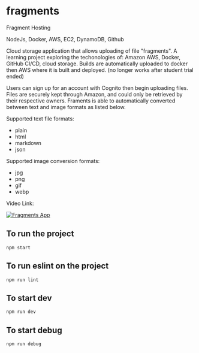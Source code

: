 # fragments

Fragment Hosting

NodeJs, Docker, AWS, EC2, DynamoDB, Github

Cloud storage application that allows uploading of file "fragments". A learning project exploring the techonologies of: Amazon AWS, Docker, GitHub CI/CD, cloud storage. Builds are automatically uploaded to docker then AWS where it is built and deployed. (no longer works after student trial ended)

Users can sign up for an account with Cognito then begin uploading files. Files are securely kept through Amazon, and could only be retrieved by their respective owners. Framents is able to automatically converted between text and image formats as listed below.

Supported text file formats:
- plain
- html
- markdown
- json

Supported image conversion formats:
- jpg
- png
- gif
- webp

Video Link:

[![Fragments App](https://img.youtube.com/vi/rORvsT_bzyg/0.jpg)](https://www.youtube.com/watch?v=rORvsT_bzyg)

## To run the project

`npm start`

## To run eslint on the project

`npm run lint`

## To start dev

`npm run dev`

## To start debug

`npm run debug`
